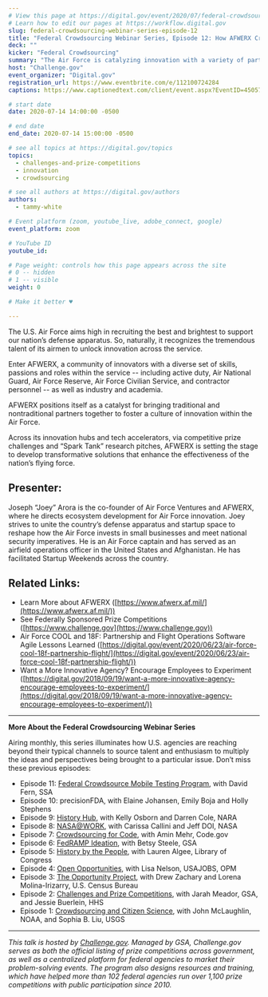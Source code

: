 ```yaml
---
# View this page at https://digital.gov/event/2020/07/federal-crowdsourcing-webinar-series-episode-12
# Learn how to edit our pages at https://workflow.digital.gov
slug: federal-crowdsourcing-webinar-series-episode-12
title: "Federal Crowdsourcing Webinar Series, Episode 12: How AFWERX Crowdsources an Innovation Culture"
deck: ""
kicker: "Federal Crowdsourcing"
summary: "The Air Force is catalyzing innovation with a variety of partners. "
host: "Challenge.gov"
event_organizer: "Digital.gov"
registration_url: https://www.eventbrite.com/e/112100724284
captions: https://www.captionedtext.com/client/event.aspx?EventID=4505739&CustomerID=321

# start date
date: 2020-07-14 14:00:00 -0500

# end date
end_date: 2020-07-14 15:00:00 -0500

# see all topics at https://digital.gov/topics
topics: 
  - challenges-and-prize-competitions
  - innovation
  - crowdsourcing

# see all authors at https://digital.gov/authors
authors: 
  - tammy-white

# Event platform (zoom, youtube_live, adobe_connect, google)
event_platform: zoom

# YouTube ID
youtube_id: 

# Page weight: controls how this page appears across the site
# 0 -- hidden
# 1 -- visible
weight: 0

# Make it better ♥

---
```


The U.S. Air Force aims high in recruiting the best and brightest to support our nation’s defense apparatus. So, naturally, it recognizes the tremendous talent of its airmen to unlock innovation across the service. 

Enter AFWERX, a community of innovators with a diverse set of skills, passions and roles within the service -- including active duty, Air National Guard, Air Force Reserve, Air Force Civilian Service, and contractor personnel -- as well as industry and academia.

AFWERX positions itself as a catalyst for bringing traditional and nontraditional partners together to foster a culture of innovation within the Air Force. 

Across its innovation hubs and tech accelerators, via competitive prize challenges and “Spark Tank” research pitches, AFWERX is setting the stage to develop transformative solutions that enhance the effectiveness of the nation’s flying force.

## Presenter:

Joseph “Joey” Arora is the co-founder of Air Force Ventures and AFWERX, where he directs ecosystem development for Air Force innovation. Joey strives to unite the country’s defense apparatus and startup space to reshape how the Air Force invests in small businesses and meet national security imperatives. He is an Air Force captain and has served as an airfield operations officer in the United States and Afghanistan. He has facilitated Startup Weekends across the country.

## Related Links:

 - Learn More about AFWERX ([https://www.afwerx.af.mil/](https://www.afwerx.af.mil/))
 - See Federally Sponsored Prize Competitions ([https://www.challenge.gov](https://www.challenge.gov))
 - Air Force COOL and 18F: Partnership and Flight Operations Software Agile Lessons Learned ([https://digital.gov/event/2020/06/23/air-force-cool-18f-partnership-flight/](https://digital.gov/event/2020/06/23/air-force-cool-18f-partnership-flight/))
 - Want a More Innovative Agency? Encourage Employees to Experiment ([https://digital.gov/2018/09/19/want-a-more-innovative-agency-encourage-employees-to-experiment/](https://digital.gov/2018/09/19/want-a-more-innovative-agency-encourage-employees-to-experiment/))

--- 

**More About the Federal Crowdsourcing Webinar Series**

Airing monthly, this series illuminates how U.S. agencies are reaching beyond their typical channels to source talent and enthusiasm to multiply the ideas and perspectives being brought to a particular issue. Don’t miss these previous episodes:

 - Episode 11: [Federal Crowdsource Mobile Testing Program](https://digital.gov/event/2020/06/09/federal-crowdsourcing-webinar-series-episode-11/), with David Fern, SSA
 - Episode 10: precisionFDA, with Elaine Johansen, Emily Boja and Holly Stephens
 - Episode 9: [History Hub](https://digital.gov/event/2020/04/27/federal-crowdsourcing-webinar-series-episode-9/), with Kelly Osborn and Darren Cole, NARA
 - Episode 8: [NASA@WORK](https://digital.gov/event/2020/03/10/federal-crowdsourcing-webinar-series-episode-8/), with Carissa Callini and Jeff DOI, NASA
 - Episode 7: [Crowdsourcing for Code](https://digital.gov/event/2020/02/11/federal-crowdsourcing-webinar-series-episode-7/), with Amin Mehr, Code.gov
 - Episode 6: [FedRAMP Ideation](https://www.youtube.com/watch?v=bx1ANQtHNQY), with Betsy Steele, GSA
 - Episode 5: [History by the People](https://digital.gov/event/2019/08/13/federal-crowdsourcing-webinar-series-episode-5-by-the-people/), with Lauren Algee, Library of Congress
 - Episode 4: [Open Opportunities](https://digital.gov/event/2019/07/09/federal-crowdsourcing-webinar-series-episode-4-open-opportunities/), with Lisa Nelson, USAJOBS, OPM
 - Episode 3: [The Opportunity Project](https://digital.gov/event/2019/06/11/federal-crowdsourcing-webinar-series-episode-3-opportunity-project/), with Drew Zachary and Lorena Molina-Irizarry, U.S. Census Bureau
 - Episode 2: [Challenges and Prize Competitions](https://digital.gov/event/2019/05/14/federal-crowdsourcing-webinar-series-episode-2-challengegov/), with Jarah Meador, GSA, and Jessie Buerlein, HHS
 - Episode 1: [Crowdsourcing and Citizen Science](https://digital.gov/event/2019/04/09/federal-crowdsourcing-mobilize-citizen-scientists/), with John McLaughlin, NOAA, and Sophia B. Liu, USGS

---

_This talk is hosted by [Challenge.gov](http://www.challenge.gov). Managed by GSA, Challenge.gov serves as both the official listing of prize competitions across government, as well as a centralized platform for federal agencies to market their problem-solving events. The program also designs resources and training, which have helped more than 102 federal agencies run over 1,100 prize competitions with public participation since 2010._ 
